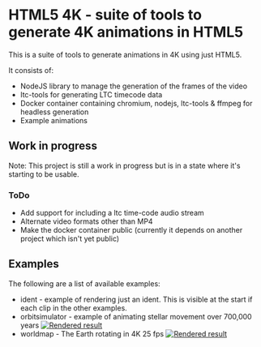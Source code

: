 # HTML5 4K - suite of tools to generate 4K animations in HTML5

This is a suite of tools to generate animations in 4K using just HTML5.

It consists of:

* NodeJS library to manage the generation of the frames of the video
* ltc-tools for generating LTC timecode data
* Docker container containing chromium, nodejs, ltc-tools & ffmpeg for headless generation
* Example animations

## Work in progress

Note: This project is still a work in progress but is in a state where it's starting to be usable.

### ToDo

* Add support for including a ltc time-code audio stream
* Alternate video formats other than MP4
* Make the docker container public (currently it depends on another project which isn't yet public)

## Examples

The following are a list of available examples:

* ident - example of rendering just an ident. This is visible at the start if each clip in the other examples.
* orbitsimulator - example of animating stellar movement over 700,000 years
  [![Rendered result](http://img.youtube.com/vi/Vn_eFtZVImo/0.jpg)](http://www.youtube.com/watch?v=Vn_eFtZVImo "Rendered result")
* worldmap - The Earth rotating in 4K 25 fps
  [![Rendered result](http://img.youtube.com/vi/xx4r90mu8fI/0.jpg)](http://www.youtube.com/watch?v=xx4r90mu8fI "Rendered result")
